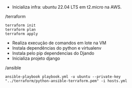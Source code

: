 * Inicializa infra: ubuntu 22.04 LTS em t2.micro na AWS. 

/terraform
```
terraform init
terraform plan
terraform apply
```

* Realiza execução de comandos em lote na VM
* Instala dependências do python e virtualenv
* Instala pelo pip dependencias do Djando
* Inicializa projeto django

/ansible
```
ansible-playbook playbook.yml -u ubuntu --private-key "../terraform/python-ansible-terraform.pem" -i hosts.yml
```